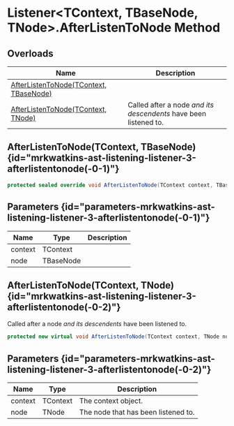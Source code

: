# Listener&lt;TContext, TBaseNode, TNode&gt;.AfterListenToNode Method
## Overloads

| Name | Description |
| ---- | ----------- |
| [AfterListenToNode(TContext, TBaseNode)](MrKWatkins.Ast.Listening.Listener-3.AfterListenToNode.md#mrkwatkins-ast-listening-listener-3-afterlistentonode(-0-1)) |  |
| [AfterListenToNode(TContext, TNode)](MrKWatkins.Ast.Listening.Listener-3.AfterListenToNode.md#mrkwatkins-ast-listening-listener-3-afterlistentonode(-0-2)) | Called after a node *and its descendents* have been listened to. |

## AfterListenToNode(TContext, TBaseNode) {id="mrkwatkins-ast-listening-listener-3-afterlistentonode(-0-1)"}

```c#
protected sealed override void AfterListenToNode(TContext context, TBaseNode node);
```

## Parameters {id="parameters-mrkwatkins-ast-listening-listener-3-afterlistentonode(-0-1)"}

| Name | Type | Description |
| ---- | ---- | ----------- |
| context | TContext |  |
| node | TBaseNode |  |

## AfterListenToNode(TContext, TNode) {id="mrkwatkins-ast-listening-listener-3-afterlistentonode(-0-2)"}

Called after a node *and its descendents* have been listened to.

```c#
protected new virtual void AfterListenToNode(TContext context, TNode node);
```

## Parameters {id="parameters-mrkwatkins-ast-listening-listener-3-afterlistentonode(-0-2)"}

| Name | Type | Description |
| ---- | ---- | ----------- |
| context | TContext | The context object. |
| node | TNode | The node that has been listened to. |

